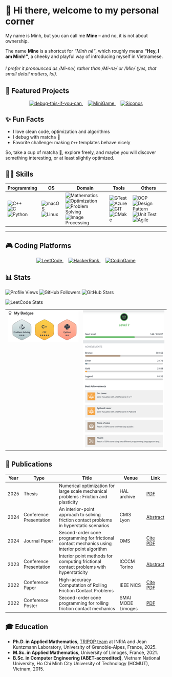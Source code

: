 # 👋 Hi there, welcome to my personal corner

My name is Minh, but you can call me **Mine** – and no, it is not about ownership.

The name **Mine** is a shortcut for _“Minh nè”_, which roughly means **“Hey, I am Minh!”**, a cheeky and playful way of introducing myself in Vietnamese.

###### I prefer it pronounced as */Mi-ne/*, rather than */Mi-nə/* or */Min/* (yes, that small detail matters, lol).


## 🌟 Featured Projects
<p align="center">
  <a href="https://github.com/i-am-mine/debug-this-if-you-can">
    <img src="https://img.shields.io/badge/Coding-Debug%20This%20If%20You%20Can-red?style=for-the-badge" alt="debug-this-if-you-can">
  </a>
  &nbsp;&nbsp;&nbsp;
  <a href="https://github.com/i-am-mine/ducky-snake">
    <img src="https://img.shields.io/badge/MiniGame-Ducky%20Snake-green?style=for-the-badge" alt="MiniGame">
  </a>
  &nbsp;&nbsp;&nbsp;
  <a href="https://github.com/siconos/siconos">
    <img src="https://img.shields.io/badge/Framework-Siconos-blue?style=for-the-badge" alt="Siconos">
  </a>
</p>


## ✨ Fun Facts
- I love clean code, optimization and algorithms
- I debug with matcha 🍵
- Favorite challenge: making `C++` templates behave nicely


So, take a cup of matcha 🍵, explore freely, and maybe you will discover something interesting, or at least slightly optimized.



## 🧑‍💻 Skills

| Programming | OS | Domain | Tools | Others |
|------------|----|--------|-------|--------|
| <img src="https://img.shields.io/badge/C++-00599C?logo=cplusplus&logoColor=white" alt="C++"><br><img src="https://img.shields.io/badge/C-00599C?logo=c&logoColor=white" alt="C"><br><img src="https://img.shields.io/badge/Python-3776AB?logo=python&logoColor=white" alt="Python"> | <img src="https://img.shields.io/badge/macOS-000000?logo=apple&logoColor=white" alt="macOS"><br><img src="https://img.shields.io/badge/Linux-FCC624?logo=linux&logoColor=black" alt="Linux"> | <img src="https://img.shields.io/badge/Mathematics-4B0082?logo=google-scholar&logoColor=white" alt="Mathematics"><br><img src="https://img.shields.io/badge/Optimization-008080?logo=gnu&logoColor=white" alt="Optimization"><br><img src="https://img.shields.io/badge/Problem%20Solving-6A5ACD?logo=brain&logoColor=white" alt="Problem Solving"><br><img src="https://img.shields.io/badge/Image%20Processing-FF6F00?logo=opencv&logoColor=white" alt="Image Processing"> | <img src="https://img.shields.io/badge/GTest-5C5C5C?logo=googletest&logoColor=white" alt="GTest"><br><img src="https://img.shields.io/badge/Azure-0078D4?logo=microsoft-azure&logoColor=white" alt="Azure"><br><img src="https://img.shields.io/badge/Git-F05032?logo=git&logoColor=white" alt="GIT"><br><img src="https://img.shields.io/badge/CMake-064F8C?logo=cmake&logoColor=white" alt="CMake"> | <img src="https://img.shields.io/badge/OOP-FF1493?logo=uml&logoColor=white" alt="OOP"><br><img src="https://img.shields.io/badge/Design%20Pattern-8A2BE2?logo=python&logoColor=white" alt="Design Pattern"><br><img src="https://img.shields.io/badge/Unit%20Test-00CED1?logo=jenkins&logoColor=white" alt="Unit Test"><br><img src="https://img.shields.io/badge/Agile%20(Scrum)-FFA500?logo=agile&logoColor=white" alt="Agile">



---


## 🎮 Coding Platforms

<p align="center">
  <a href="https://leetcode.com/minh1505">
    <img src="https://img.shields.io/badge/LeetCode-FFA116?logo=leetcode&logoColor=white" alt="LeetCode">
  </a>
  &nbsp;&nbsp;&nbsp;
  <a href="https://www.hackerrank.com/nghoangminh1505">
    <img src="https://img.shields.io/badge/HackerRank-2EC866?logo=hackerrank&logoColor=white" alt="HackerRank">
  </a>
  &nbsp;&nbsp;&nbsp;
  <a href="https://www.codingame.com/profile/da0def7348835c7711d8a8d0f3de42c60663966">
    <img src="https://img.shields.io/badge/CodinGame-F2BB13?logo=codio&logoColor=black" alt="CodinGame">
  </a>
</p>


## 📊 Stats

![Profile Views](https://komarev.com/ghpvc/?username=i-am-mine&style=flat-square)
![GitHub Followers](https://img.shields.io/github/followers/i-am-mine?label=Followers&style=social)
![GitHub Stars](https://img.shields.io/github/stars/i-am-mine?affiliations=OWNER%2CCOLLABORATOR&style=social)

![LeetCode Stats](https://leetcard.jacoblin.cool/minh1505?theme=light&font=Source%20Code%20Pro)

<table align="center">
  <tr>
    <td align="center" valign="top">
      <img src="assets/hackerrank.png" alt="HackerRank Achievements" />
    </td>
    <td align="center" valign="top">
      <img src="assets/codingame.png" alt="CodinGame Achievements"  />
    </td>
  </tr>
</table>


## 📝 Publications

| Year | Type           | Title                        | Venue           | Link                           |
| ---- | -------------- | ---------------------------- | --------------- | ------------------------------ |
| 2025 | Thesis        | Numerical optimization for large scale mechanical problems : Friction and plasticity     | HAL archive   | [PDF](https://theses.hal.science/tel-05219416v1)     |
| 2024 | Conference Presentation     | An interior-point approach to solving friction contact problems in hyperstatic scenarios    | CMIS Lyon            | [Abstract](https://cmis2024.sciencesconf.org/data/pages/CMIS_2024_Livret_final_v2_.pdf#page=54)    |
| 2024 | Journal Paper     | Second-order cone programming for frictional contact mechanics using interior point algorithm    | OMS            | [Cite](https://www.tandfonline.com/doi/epdf/10.1080/10556788.2023.2296438?needAccess=true) [PDF](https://hal.science/hal-03913568/document)     |
| 2023 | Conference Presentation     | Interior point methods for computing frictional contact problems with hyperstaticity    | ICCCM Torino            | [Abstract](https://conference.unisalento.it/ocs/public/conferences/40/fmgr_upload/documentation/ICCCM2023_Book_of_abstracts.pdf?v=2#page=71)    |
| 2022 | Conference Paper         | High-accuracy Computation of Rolling Friction Contact Problems | IEEE NICS | [Cite](https://ieeexplore.ieee.org/abstract/document/10013388) [PDF](https://inria.hal.science/hal-03741048v1/document)           |
| 2022 | Conference Poster | Second-order cone programming for rolling friction contact mechanics             | SMAI MODE Limoges          | [PDF](https://inria.hal.science/hal-03761228/document) |


## 🎓 Education

- **Ph.D. in Applied Mathematics**, [TRIPOP team](https://team.inria.fr/tripop/) at INRIA and Jean Kuntzmann Laboratory, University of Grenoble-Alpes, France, 2025.
- **M.Sc. in Applied Mathematics**, University of Limoges, France, 2021.
- **B.Sc. in Computer Engineering (ABET-accredited)**, Vietnam National University, Ho Chi Minh City University of Technology (HCMUT), Vietnam, 2015.
